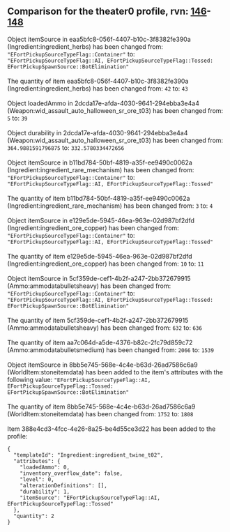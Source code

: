 ## Comparison for the theater0 profile, rvn: [146](https://github.com/PRO100KatYT/FortniteProfileRevisions/tree/main/profiles/theater0/146%20theater0.json)-[148](https://github.com/PRO100KatYT/FortniteProfileRevisions/tree/main/profiles/theater0/148%20theater0.json)

Object itemSource in eaa5bfc8-056f-4407-b10c-3f8382fe390a (Ingredient:ingredient_herbs) has been changed from: `"EFortPickupSourceTypeFlag::Container"` to: `"EFortPickupSourceTypeFlag::AI, EFortPickupSourceTypeFlag::Tossed: EFortPickupSpawnSource::BotElimination"`
<br><br>
The quantity of item eaa5bfc8-056f-4407-b10c-3f8382fe390a (Ingredient:ingredient_herbs) has been changed from: `42` to: `43`
<br><br>
Object loadedAmmo in 2dcda17e-afda-4030-9641-294ebba3e4a4 (Weapon:wid_assault_auto_halloween_sr_ore_t03) has been changed from: `5` to: `39`
<br><br>
Object durability in 2dcda17e-afda-4030-9641-294ebba3e4a4 (Weapon:wid_assault_auto_halloween_sr_ore_t03) has been changed from: `364.9881591796875` to: `332.5780334472656`
<br><br>
Object itemSource in b11bd784-50bf-4819-a35f-ee9490c0062a (Ingredient:ingredient_rare_mechanism) has been changed from: `"EFortPickupSourceTypeFlag::Container"` to: `"EFortPickupSourceTypeFlag::AI, EFortPickupSourceTypeFlag::Tossed"`
<br><br>
The quantity of item b11bd784-50bf-4819-a35f-ee9490c0062a (Ingredient:ingredient_rare_mechanism) has been changed from: `3` to: `4`
<br><br>
Object itemSource in e129e5de-5945-46ea-963e-02d987bf2dfd (Ingredient:ingredient_ore_copper) has been changed from: `"EFortPickupSourceTypeFlag::Container"` to: `"EFortPickupSourceTypeFlag::AI, EFortPickupSourceTypeFlag::Tossed"`
<br><br>
The quantity of item e129e5de-5945-46ea-963e-02d987bf2dfd (Ingredient:ingredient_ore_copper) has been changed from: `10` to: `11`
<br><br>
Object itemSource in 5cf359de-cef1-4b2f-a247-2bb372679915 (Ammo:ammodatabulletsheavy) has been changed from: `"EFortPickupSourceTypeFlag::Container"` to: `"EFortPickupSourceTypeFlag::AI, EFortPickupSourceTypeFlag::Tossed: EFortPickupSpawnSource::BotElimination"`
<br><br>
The quantity of item 5cf359de-cef1-4b2f-a247-2bb372679915 (Ammo:ammodatabulletsheavy) has been changed from: `632` to: `636`
<br><br>
The quantity of item aa7c064d-a5de-4376-b82c-2fc79d859c72 (Ammo:ammodatabulletsmedium) has been changed from: `2066` to: `1539`
<br><br>
Object itemSource in 8bb5e745-568e-4c4e-b63d-26ad7586c6a9 (WorldItem:stoneitemdata) has been added to the item's attributes with the following value: `"EFortPickupSourceTypeFlag::AI, EFortPickupSourceTypeFlag::Tossed: EFortPickupSpawnSource::BotElimination"`
<br><br>
The quantity of item 8bb5e745-568e-4c4e-b63d-26ad7586c6a9 (WorldItem:stoneitemdata) has been changed from: `1752` to: `1808`
<br><br>
Item 388e4cd3-4fcc-4e26-8a25-be4d55ce3d22 has been added to the profile:

```
{
  "templateId": "Ingredient:ingredient_twine_t02",
  "attributes": {
    "loadedAmmo": 0,
    "inventory_overflow_date": false,
    "level": 0,
    "alterationDefinitions": [],
    "durability": 1,
    "itemSource": "EFortPickupSourceTypeFlag::AI, EFortPickupSourceTypeFlag::Tossed"
  },
  "quantity": 2
}
```

<br><br>
